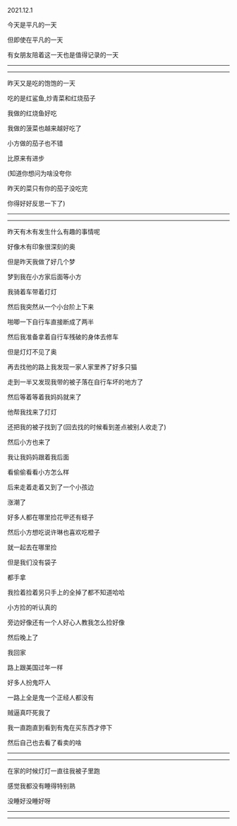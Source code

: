 2021.12.1

今天是平凡的一天

但即使在平凡的一天

有女朋友陪着这一天也是值得记录的一天

---------

-----------

昨天又是吃的饱饱的一天

吃的是红鲨鱼,炒青菜和红烧茄子

我做的红烧鱼好吃

我做的菠菜也越来越好吃了

小方做的茄子也不错

比原来有进步

(知道你想问为啥没夸你

昨天的菜只有你的茄子没吃完

你得好好反思一下了)

---------

-----------

昨天有木有发生什么有趣的事情呢

好像木有印象很深刻的奥

但是昨天我做了好几个梦

梦到我在小方家后面等小方

我骑着车带着灯灯

然后我突然从一个小台阶上下来

啪唧一下自行车直接断成了两半

然后我准备拿着自行车残破的身体去修车

但是灯灯不见了奥

再去找他的路上我发现一家人家里养了好多只猫

走到一半又发现我带的被子落在自行车坏的地方了

然后等着等着我妈妈就来了

他帮我找来了灯灯

还把我的被子找到了(回去找的时候看到差点被别人收走了)

然后小方也来了

我让我妈妈跟着我后面

看偷偷看看小方怎么样

后来走着走着又到了一个小孩边

涨潮了

好多人都在哪里捡花甲还有蛏子

然后小方想吃说许琳也喜欢吃橙子

就一起去在哪里捡

但是我们没有袋子

都手拿

我捡着捡着另只手上的全掉了都不知道哈哈

小方捡的听认真的

旁边好像还有一个人好心人教我怎么捡好像

然后晚上了

我回家

路上跟美国过年一样

好多人扮鬼吓人

一路上全是鬼一个正经人都没有

贼逼真吓死我了

我一直跑直到看到有鬼在买东西才停下

然后自己也去看了看卖的啥

---------

----------

在家的时候灯灯一直往我被子里跑

感觉我都没有睡得特别熟

没睡好没睡好呀

--------

----------


